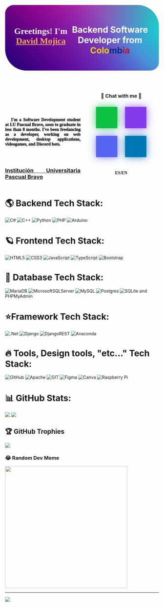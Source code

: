 <link rel="stylesheet" href="https://cdnjs.cloudflare.com/ajax/libs/font-awesome/6.1.0/css/all.min.css">

<div style="
display: flex;
margin-bottom:10%;
justify-content: center;
padding:5%;
align-items: center;
background: linear-gradient(45deg, rgb(26, 1, 117) 0%, rgba(225, 5, 34, 0) 70%) repeat scroll 0% 0%, 
linear-gradient(135deg, rgb(225, 5, 152) 10%, rgba(49, 5, 209, 0) 80%) repeat scroll 0% 0%, 
linear-gradient(225deg, hsla(179, 81%, 45%, 1) 10%, rgba(10, 219, 216, 0) 80%) repeat scroll 0% 0%,
rgba(0, 0, 0, 0) linear-gradient(315deg, rgb(189, 5, 245) 100%, rgba(9, 245, 5, 0) 70%) repeat scroll 0% 0%;
border-radius:2em 5em;">
<h1 style="text-align:center; font-family:consolas; color:#fff; ">Greetings! I'm <a href="http://davidmojica.42web.io/" target="_BLANK" style="color:#F7AC59; text-decoration:underline;">David Mojica</a>👨🏻‍💻</h1>
<h2 style="text-align:center; color:#fff; font-size: 2em;">Backend Software Developer from
<strong style="color:#F7C700;">Colo</strong><strong style="color:#002E83;">mb</strong><strong style="color:#C20F2D;">ia </strong>
<i class="fas fa-heart fa-2x" style="font-size:24px; color:#F7C700;"></i></h2>
</div>


<div style="
display: grid;
grid-template-columns:1fr 1fr;
gap:10px;
place-items: center;
text-align: justify;">
<h3></h3>
<h3>📩 Chat with me 📨</h3>
<p style="font-family:CONSOLAS; font-weight:1000;">💫 I'm a Software Development student at I.U Pascual Bravo, soon to graduate in less than 8 months. I've been freelancing as a developer, working on web development, desktop applications, videogames, and Discord bots. </p>


<div style="
display:grid;
grid-template-columns:1fr 1fr;
gap:25px;">
<a href="https://api.whatsapp.com/send/?phone=573197750000" target="_blank" style=" margin: 0;
padding: 0;
box-sizing: border-box;
display: grid;
place-items: center;
padding: 35px 35px;
font-size: 28px;
box-shadow: 0px 0px 25px rgba(13, 193, 67, 0.8);
transition: 0.2s;
cursor: pointer;
background:#0DC143;
color:#fff;"><i class="fab fa-whatsapp"></i></a>
<a href="https://twitch.tv/caraqlo" target="_blank" style=" margin: 0;
padding: 0;
box-sizing: border-box;
display: grid;
place-items: center;
padding: 35px 35px;
font-size: 28px;
box-shadow: 0px 0px 25px rgba(131, 58, 235, 0.8);
cursor: pointer;
background:#833AEB;
color:#fff;"><i class="fa-brands fa-twitch"></i></a>
<a href="https://discord.gg/https://discord.gg/7VGKbDUh" target="_blank" style=" margin: 0;
padding: 0;
box-sizing: border-box;
display: grid;
place-items: center;
padding: 35px 35px;
font-size: 28px;
box-shadow: 0px 0px 25px rgba(88, 101, 242, 0.8);
cursor: pointer;
background:#5865f2;
color:#fff;"><i class="fa-brands fa-discord"></i></a>
<a href="https://www.linkedin.com/in/david-mojica-vergara-a3898a265/" target="_blank" style=" margin: 0;
padding: 0;
box-sizing: border-box;
display: grid;
place-items: center;
padding: 35px 35px;
font-size: 28px;
box-shadow: 0px 0px 25px rgba(0, 119, 181, 0.8);
cursor: pointer;
background:#0077b5;
color:#fff;"><i class="fa-brands fa-linkedin"></i></a>
</div>
<h3><a href="https://pascualbravo.edu.co/" target="_BLANK" style="font-size:18px;"><i class="fa-solid fa-link"></i>Institución Universitaria Pascual Bravo</a></h3>

<h4 style="font-family:consolas;"><i class="fa-solid fa-language" style="color:royalblue; font-size:22px;"></i> ES/EN</h4>
</div>

# 🌎 Backend Tech Stack:
![C#](https://img.shields.io/badge/c%23-%23239120.svg?style=for-the-badge&logo=c-sharp&logoColor=white) ![C++](https://img.shields.io/badge/c++-%2300599C.svg?style=for-the-badge&logo=c%2B%2B&logoColor=white) ![Python](https://img.shields.io/badge/python-3670A0?style=for-the-badge&logo=python&logoColor=ffdd54) ![PHP](https://img.shields.io/badge/php-%23777BB4.svg?style=for-the-badge&logo=php&logoColor=white) ![Arduino](https://img.shields.io/badge/-Arduino-00979D?style=for-the-badge&logo=Arduino&logoColor=white)
# 🪐 Frontend Tech Stack:
![HTML5](https://img.shields.io/badge/html5-%23E34F26.svg?style=for-the-badge&logo=html5&logoColor=white) ![CSS3](https://img.shields.io/badge/css3-%231572B6.svg?style=for-the-badge&logo=css3&logoColor=white)  ![JavaScript](https://img.shields.io/badge/javascript-%23323330.svg?style=for-the-badge&logo=javascript&logoColor=%23F7DF1E) ![TypeScript](https://img.shields.io/badge/typescript-%23007ACC.svg?style=for-the-badge&logo=typescript&logoColor=white) ![Bootstrap](https://img.shields.io/badge/bootstrap-%23563D7C.svg?style=for-the-badge&logo=bootstrap&logoColor=white)
# 🌌 Database Tech Stack:
![MariaDB](https://img.shields.io/badge/MariaDB-003545?style=for-the-badge&logo=mariadb&logoColor=white) ![MicrosoftSQLServer](https://img.shields.io/badge/Microsoft%20SQL%20Sever-CC2927?style=for-the-badge&logo=microsoft%20sql%20server&logoColor=white) ![MySQL](https://img.shields.io/badge/mysql-%2300f.svg?style=for-the-badge&logo=mysql&logoColor=white) ![Postgres](https://img.shields.io/badge/postgres-%23316192.svg?style=for-the-badge&logo=postgresql&logoColor=white) ![SQLite](https://img.shields.io/badge/sqlite-%2307405e.svg?style=for-the-badge&logo=sqlite&logoColor=white) and PHPMyAdmin
# ⭐Framework Tech Stack:
![.Net](https://img.shields.io/badge/.NET-5C2D91?style=for-the-badge&logo=.net&logoColor=white)  ![Django](https://img.shields.io/badge/django-%23092E20.svg?style=for-the-badge&logo=django&logoColor=white) ![DjangoREST](https://img.shields.io/badge/DJANGO-REST-ff1709?style=for-the-badge&logo=django&logoColor=white&color=ff1709&labelColor=gray) ![Anaconda](https://img.shields.io/badge/Anaconda-%2344A833.svg?style=for-the-badge&logo=anaconda&logoColor=white)
# 🔥 Tools, Design tools, "etc..." Tech Stack: 
![GitHub](https://img.shields.io/badge/GitHub-%23121011.svg?style=for-the-badge&logo=github&logoColor=white) ![Apache](https://img.shields.io/badge/apache-%23D42029.svg?style=for-the-badge&logo=apache&logoColor=white)  ![GIT](https://img.shields.io/badge/Git-fc6d26?style=for-the-badge&logo=git&logoColor=white) 	![Figma](https://img.shields.io/badge/figma-%23F24E1E.svg?style=for-the-badge&logo=figma&logoColor=white) ![Canva](https://img.shields.io/badge/Canva-%2300C4CC.svg?style=for-the-badge&logo=Canva&logoColor=white)  ![Raspberry Pi](https://img.shields.io/badge/-RaspberryPi-C51A4A?style=for-the-badge&logo=Raspberry-Pi)  
# 📊 GitHub Stats:
![](https://github-readme-stats.vercel.app/api?username=DavidMojicaDev&theme=shades-of-purple&hide_border=false&include_all_commits=false&count_private=false) 
![](https://github-readme-stats.vercel.app/api/top-langs/?username=DavidMojicaDev&theme=shades-of-purple&hide_border=false&include_all_commits=false&count_private=false&layout=compact)

## 🏆 GitHub Trophies
![](https://github-profile-trophy.vercel.app/?username=DavidMojicaDev&theme=darkhub&no-frame=false&no-bg=true&margin-w=4)

### 😂 Random Dev Meme
<img src='https://randommeme-five.vercel.app/' style="height: 400px;"/>

---
[![](https://visitcount.itsvg.in/api?id=DavidMojicaDev&icon=0&color=0)](https://visitcount.itsvg.in)

<!-- Proudly created with GPRM ( https://gprm.itsvg.in ) -->
